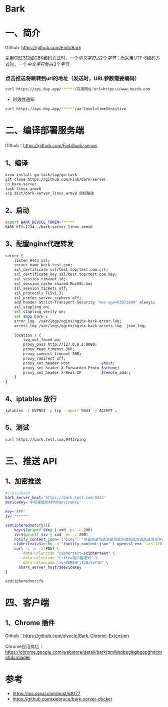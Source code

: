 # Bark

# 一、简介

Github: https://github.com/Finb/Bark

采用GB2312或GBK编码方式时，一个*中文字符占*2个*字节*；而采用UTF-8编码方式时，一个*中文字符*会占3个*字节*

### 点击推送将跳转到url的地址（发送时，URL参数需要编码）

```bash
curl https://api.day.app/******/百度网址?url=https://www.baidu.com 
```

- 时效性通知

```bash
curl https://api.day.app/******/aa?level=timeSensitive
```

# 二、编译部署服务端

Github：https://github.com/Finb/bark-server

## 1、编译

```bash
brew install go-task/tap/go-task
git clone https://github.com/Finb/bark-server
cd bark-server
task linux_armv8
scp dist/bark-server_linux_armv8 目标路径
```

## 2、启动

```bash
export BARK_DEVICE_TOKEN=******
BARK_KEY=1234 ./bark-server_linux_armv8
```

## 3、配置nginx代理转发

```bash
server {
    listen 9443 ssl;
    server_name bark.test.com;
    ssl_certificate ssl/test.top/test.com.crt;
    ssl_certificate_key ssl/test.top/test.com.key;
    ssl_session_timeout 1d;
    ssl_session_cache shared:MozSSL:5m;
    ssl_session_tickets off;
    ssl_protocols TLSv1.3;
    ssl_prefer_server_ciphers off;
    add_header Strict-Transport-Security "max-age=63072000" always;
    ssl_stapling on;
    ssl_stapling_verify on;
    set $app bark ;
    error_log  /var/logs/nginx/nginx-bark-error.log;
    access_log /var/logs/nginx/nginx-bark-access.log  json_log;
    
    location / {
        log_not_found on;
        proxy_pass http://127.0.0.1:8080;
        proxy_read_timeout 300;
        proxy_connect_timeout 300;
        proxy_redirect off;
        proxy_set_header Host              $host;
        proxy_set_header X-Forwarded-Proto $scheme;
        proxy_set_header X-Real-IP         $remote_addr;
    }
}
```

## 4、iptables 放行

```bash
iptables -I OVPNSI -p tcp --dport 9443 -j ACCEPT ;
```

## 5、测试

```bash
curl https://bark.test.com:9443/ping
```

# 三、推送 API

## 1、加密推送

```bash
#!/bin/bash
bark_server_host='https://bark.test.com:9443'
deviceKey='手机里面的APP的deviceKey'

key='APP'
iv='******'

sedcipherednotify(){
    key=$(printf $key | xxd -ps -c 200)
    iv=$(printf $iv | xxd -ps -c 200)
    notify_content_json='{"body": "测试测试测试测试测试测试测试测试测试测试测试", "sound": "birdsong"}'
    ciphertext=$(echo -n "$notify_content_json" | openssl enc -aes-128-cbc -K $key -iv $iv | base64 | tr -d '\n')
    curl -i -L -X POST \
      --data-urlencode "ciphertext=$ciphertext" \
      --data-urlencode "title=路由器通知" \
      --data-urlencode "iv=ZDM5N(jI2NzYwY1W" \
      $bark_server_host/$deviceKey
}

sedcipherednotify
```

# 四、客户端

## 1、Chrome 插件

Github：https://github.com/xlvecle/Bark-Chrome-Extension

Chrome应用商店：https://chrome.google.com/webstore/detail/bark/pmlkbdbpglkgbgopghdcmohdcmladeii

# 参考

- https://ios.sspai.com/post/68177
- https://github.com/xiebruce/bark-server-docker